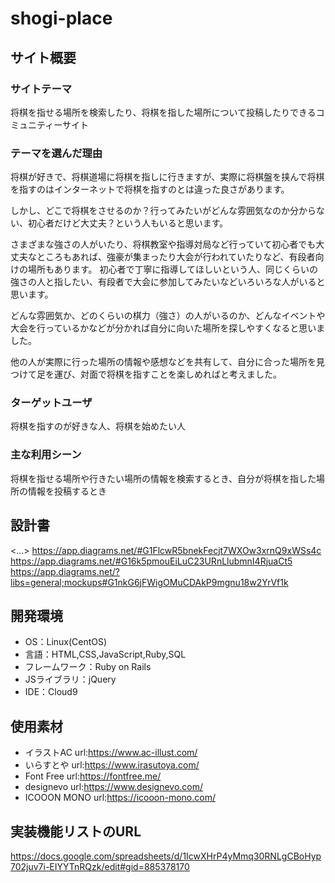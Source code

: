 # shogi-place

## サイト概要
### サイトテーマ
将棋を指せる場所を検索したり、将棋を指した場所について投稿したりできるコミュニティーサイト

### テーマを選んだ理由
将棋が好きで、将棋道場に将棋を指しに行きますが、実際に将棋盤を挟んで将棋を指すのはインターネットで将棋を指すのとは違った良さがあります。

しかし、どこで将棋をさせるのか？行ってみたいがどんな雰囲気なのか分からない、初心者だけど大丈夫？という人もいると思います。

さまざまな強さの人がいたり、将棋教室や指導対局など行っていて初心者でも大丈夫なところもあれば、強豪が集まったり大会が行われていたりなど、有段者向けの場所もあります。
初心者で丁寧に指導してほしいという人、同じくらいの強さの人と指したい、有段者で大会に参加してみたいなどいろいろな人がいると思います。

どんな雰囲気か、どのくらいの棋力（強さ）の人がいるのか、どんなイベントや大会を行っているかなどが分かれば自分に向いた場所を探しやすくなると思いました。

他の人が実際に行った場所の情報や感想などを共有して、自分に合った場所を見つけて足を運び、対面で将棋を指すことを楽しめればと考えました。

### ターゲットユーザ
将棋を指すのが好きな人、将棋を始めたい人

### 主な利用シーン
将棋を指せる場所や行きたい場所の情報を検索するとき、自分が将棋を指した場所の情報を投稿するとき

## 設計書
<...>
https://app.diagrams.net/#G1FlcwR5bnekFecjt7WXOw3xrnQ9xWSs4c
https://app.diagrams.net/#G16k5pmouEiLuC23URnLlubmnI4RjuaCt5
https://app.diagrams.net/?libs=general;mockups#G1nkG6jFWigOMuCDAkP9mgnu18w2YrVf1k

## 開発環境
- OS：Linux(CentOS)
- 言語：HTML,CSS,JavaScript,Ruby,SQL
- フレームワーク：Ruby on Rails
- JSライブラリ：jQuery
- IDE：Cloud9

## 使用素材
- イラストAC    url:https://www.ac-illust.com/
- いらすとや    url:https://www.irasutoya.com/
- Font Free     url:https://fontfree.me/
- designevo     url:https://www.designevo.com/
- ICOOON MONO   url:https://icooon-mono.com/
## 実装機能リストのURL
https://docs.google.com/spreadsheets/d/1IcwXHrP4yMmq30RNLgCBoHyp702juv7i-EIYYTnRQzk/edit#gid=885378170